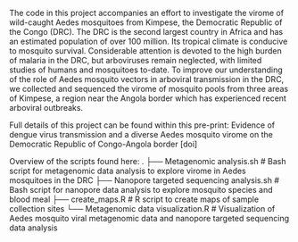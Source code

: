 The code in this project accompanies an effort to investigate the virome of wild-caught Aedes mosquitoes from Kimpese, the Democratic Republic of the Congo (DRC). The DRC is the second largest country in Africa and has an estimated population of over 100 million. Its tropical climate is conducive to mosquito survival. Considerable attention is devoted to the high burden of malaria in the DRC, but arboviruses remain neglected, with limited studies of humans and mosquitoes to-date. To improve our understanding of the role of Aedes mosquito vectors in arboviral transmission in the DRC, we collected and sequenced the virome of mosquito pools from three areas of Kimpese, a region near the Angola border which has experienced recent arboviral outbreaks.

Full details of this project can be found within this pre-print: Evidence of dengue virus transmission and a diverse Aedes mosquito virome on the Democratic Republic of Congo-Angola border [doi]

Overview of the scripts found here:
.
├── Metagenomic analysis.sh                     # Bash script for metagenomic data analysis to explore virome in Aedes mosquitoes in the DRC
├── Nanopore targeted sequencing analysis.sh    # Bash script for nanopore data analysis to explore mosquito species and blood meal
├── create_maps.R                               # R script to create maps of sample collection sites
└── Metagenomic data visualization.R            # Visualization of Aedes mosquito viral metagenomic data and nanopore targeted sequencing data analysis
 
